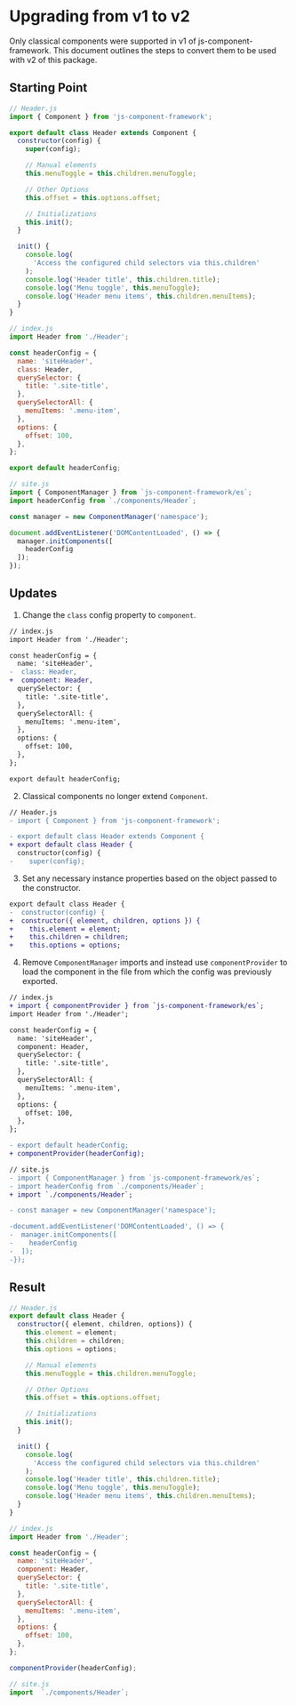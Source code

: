 Upgrading from v1 to v2
=======================

Only classical components were supported in v1 of js-component-framework. This document outlines the steps to convert them to be used with v2 of this package.

## Starting Point

```javascript
// Header.js
import { Component } from 'js-component-framework';

export default class Header extends Component {
  constructor(config) {
    super(config);

    // Manual elements
    this.menuToggle = this.children.menuToggle;

    // Other Options
    this.offset = this.options.offset;

    // Initializations
    this.init();
  }

  init() {
    console.log(
      'Access the configured child selectors via this.children'
    );
    console.log('Header title', this.children.title);
    console.log('Menu toggle', this.menuToggle);
    console.log('Header menu items', this.children.menuItems);
  }
}
```

```javascript
// index.js
import Header from './Header';

const headerConfig = {
  name: 'siteHeader',
  class: Header,
  querySelector: {
    title: '.site-title',
  },
  querySelectorAll: {
    menuItems: '.menu-item',
  },
  options: {
    offset: 100,
  },
};

export default headerConfig;
```

```javascript
// site.js
import { ComponentManager } from `js-component-framework/es`;
import headerConfig from `./components/Header`;

const manager = new ComponentManager('namespace');

document.addEventListener('DOMContentLoaded', () => {
  manager.initComponents([
    headerConfig
  ]);
});
```

## Updates

1. Change the `class` config property to `component`.

```diff
// index.js
import Header from './Header';

const headerConfig = {
  name: 'siteHeader',
-  class: Header,
+  component: Header,
  querySelector: {
    title: '.site-title',
  },
  querySelectorAll: {
    menuItems: '.menu-item',
  },
  options: {
    offset: 100,
  },
};

export default headerConfig;
```

2. Classical components no longer extend `Component`.

```diff
// Header.js
- import { Component } from 'js-component-framework';

- export default class Header extends Component {
+ export default class Header {
  constructor(config) {
-    super(config);
```

3. Set any necessary instance properties based on the object passed to the constructor.

```diff
export default class Header {
-  constructor(config) {
+  constructor({ element, children, options }) {
+    this.element = element;
+    this.children = children;
+    this.options = options;
```


4. Remove `ComponentManager` imports and instead use `componentProvider` to load the component in the file from which  the config was previously exported.

```diff
// index.js
+ import { componentProvider } from `js-component-framework/es`;
import Header from './Header';

const headerConfig = {
  name: 'siteHeader',
  component: Header,
  querySelector: {
    title: '.site-title',
  },
  querySelectorAll: {
    menuItems: '.menu-item',
  },
  options: {
    offset: 100,
  },
};

- export default headerConfig;
+ componentProvider(headerConfig);
```

```diff
// site.js
- import { ComponentManager } from `js-component-framework/es`;
- import headerConfig from `./components/Header`;
+ import `./components/Header`;

- const manager = new ComponentManager('namespace');

-document.addEventListener('DOMContentLoaded', () => {
-  manager.initComponents([
-    headerConfig
-  ]);
-});
```

## Result

```javascript
// Header.js
export default class Header {
  constructor({ element, children, options}) {
    this.element = element;
    this.children = children;
    this.options = options;

    // Manual elements
    this.menuToggle = this.children.menuToggle;

    // Other Options
    this.offset = this.options.offset;

    // Initializations
    this.init();
  }

  init() {
    console.log(
      'Access the configured child selectors via this.children'
    );
    console.log('Header title', this.children.title);
    console.log('Menu toggle', this.menuToggle);
    console.log('Header menu items', this.children.menuItems);
  }
}
```

```javascript
// index.js
import Header from './Header';

const headerConfig = {
  name: 'siteHeader',
  component: Header,
  querySelector: {
    title: '.site-title',
  },
  querySelectorAll: {
    menuItems: '.menu-item',
  },
  options: {
    offset: 100,
  },
};

componentProvider(headerConfig);
```

```javascript
// site.js
import  `./components/Header`;
```
